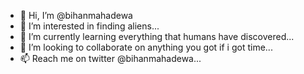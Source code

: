 - 👋  Hi, I’m @bihanmahadewa
- 👀  I’m interested in finding aliens...
- 🌱  I’m currently learning everything that humans have discovered...
- 💞️  I’m looking to collaborate on anything you got if i got time...
- 📫  Reach me on twitter @bihanmahadewa...

<!---
bihanmahadewa/bihanmahadewa is a ✨ special ✨ repository because its `README.md` (this file) appears on your GitHub profile.
You can click the Preview link to take a look at your changes.
--->
